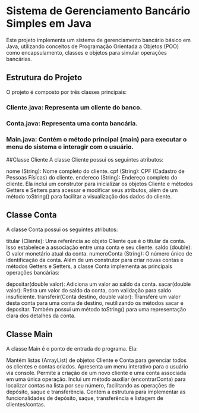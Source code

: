 # Sistema de Gerenciamento Bancário Simples em Java
Este projeto implementa um sistema de gerenciamento bancário básico em Java, utilizando conceitos de Programação Orientada a Objetos (POO) como encapsulamento, classes e objetos para simular operações bancárias.

## Estrutura do Projeto
O projeto é composto por três classes principais:

### Cliente.java: Representa um cliente do banco.
### Conta.java: Representa uma conta bancária.
### Main.java: Contém o método principal (main) para executar o menu do sistema e interagir com o usuário.

##Classe Cliente
A classe Cliente possui os seguintes atributos:

nome (String): Nome completo do cliente.
cpf (String): CPF (Cadastro de Pessoas Físicas) do cliente.
endereco (String): Endereço completo do cliente.
Ela inclui um construtor para inicializar os objetos Cliente e métodos Getters e Setters para acessar e modificar seus atributos, além de um método toString() para facilitar a visualização dos dados do cliente.

## Classe Conta
A classe Conta possui os seguintes atributos:

titular (Cliente): Uma referência ao objeto Cliente que é o titular da conta. Isso estabelece a associação entre uma conta e seu cliente.
saldo (double): O valor monetário atual da conta.
numeroConta (String): O número único de identificação da conta.
Além de um construtor para criar novas contas e métodos Getters e Setters, a classe Conta implementa as principais operações bancárias:

depositar(double valor): Adiciona um valor ao saldo da conta.
sacar(double valor): Retira um valor do saldo da conta, com validação para saldo insuficiente.
transferir(Conta destino, double valor): Transfere um valor desta conta para uma conta de destino, reutilizando os métodos sacar e depositar.
Também possui um método toString() para uma representação clara dos detalhes da conta.

## Classe Main
A classe Main é o ponto de entrada do programa. Ela:

Mantém listas (ArrayList) de objetos Cliente e Conta para gerenciar todos os clientes e contas criados.
Apresenta um menu interativo para o usuário via console.
Permite a criação de um novo cliente e uma conta associada em uma única operação.
Inclui um método auxiliar (encontrarConta) para localizar contas na lista por seu número, facilitando as operações de depósito, saque e transferência.
Contém a estrutura para implementar as funcionalidades de depósito, saque, transferência e listagem de clientes/contas.
